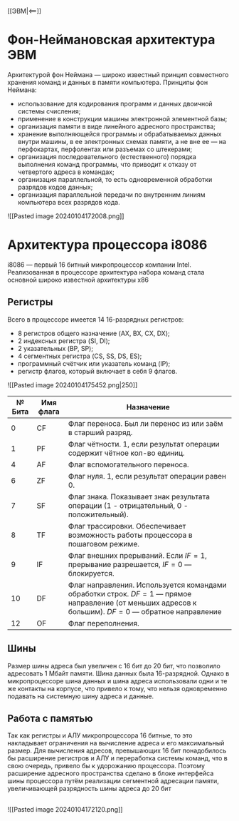 [[ЭВМ|<==]]
# Фон-Неймановская архитектура ЭВМ
Архитектурой фон Неймана — широко известный принцип совместного хранения команд и данных в памяти компьютера.
Принципы фон Неймана:
- использование для кодирования программ и данных двоичной системы счисления;
- применение в конструкции машины электронной элементной базы;
- организация памяти в виде линейного адресного пространства;
- хранение выполняющейся программы и обрабатываемых данных внутри машины, в ее электронных схемах памяти, а не вне ее — на перфокартах, перфолентах или разъемах со штекерами;
- организация последовательного (естественного) порядка выполнения команд программы, что приводит к отказу от четвертого адреса в командах;
- организация параллельной, то есть одновременной обработки разрядов кодов данных;
- организация параллельной передачи по внутренним линиям компьютера всех разрядов кода.

![[Pasted image 20240104172008.png]]

# Архитектура процессора i8086
i8086 — первый 16 битный микропроцессор компании Intel. Реализованная в процессоре архитектура набора команд стала основной широко известной архитектуры x86
## Регистры
Всего в процессоре имеется 14 16-разрядных регистров: 
- 8 регистров общего назначение (AX, BX, CX, DX);
- 2 индексных регистра (SI, DI);
- 2 указательных (BP, SP);
- 4 сегментных регистра (CS, SS, DS, ES);
- программный счётчик или указатель команд (IP);
- регистр флагов, который включает в себя 9 флагов.

![[Pasted image 20240104175452.png|250]]

| № Бита | Имя флага | Назначение                                                                                                                                          |
| ------ | --------- | --------------------------------------------------------------------------------------------------------------------------------------------------- |
| 0      | CF        | Флаг переноса. Был ли перенос из или заём в старший разряд.                                                                                         |
| 1      | PF        | Флаг чётности. 1, если результат операции содержит чётное кол-во единиц.                                                                            |
| 4      | AF        | Флаг вспомогательного переноса.                                                                                                                     |
| 6      | ZF        | Флаг нуля. 1, если результат операции равен 0.                                                                                                      |
| 7      | SF        | Флаг знака. Показывает знак результата операции (1 - отрицательный, 0 - положительный).                                                             |
| 8      | TF        | Флаг трассировки. Обеспечивает возможность работы процессора в пошаговом режиме.                                                                    |
| 9      | IF        | Флаг внешних прерываний. Если $IF=1$, прерывание разрешается, $IF=0$ — блокируется.                                                                 |
| 10     | DF        | Флаг направления. Используется командами обработки строк. $DF=1$ — прямое направление (от меньших адресов к большим). $DF=0$ — обратное направление |
| 12     | OF        | Флаг переполнения.                                                                                                                                  | 

## Шины
Размер шины адреса был увеличен с 16 бит до 20 бит, что позволило адресовать 1 Мбайт памяти. Шина данных была 16-разрядной. Однако в микропроцессоре шина данных и шина адреса использовали одни и те же контакты на корпусе, что привело к тому, что нельзя одновременно подавать на системную шину адреса и данные.
## Работа с памятью
Так как регистры и АЛУ микропроцессора 16 битные, то это накладывает ограничения на вычисление адреса и его максимальный размер. Для вычисления адресов, превышающих 16 бит понадобилось бы расширение регистров и АЛУ и переработка системы команд, что в свою очередь, привело бы к удорожанию процессора. Поэтому расширение адресного пространства сделано в блоке интерфейса шины процессора путём реализации сегментной адресации памяти, увеличивающей разрядность шины адреса до 20 бит
##
![[Pasted image 20240104172120.png]]
